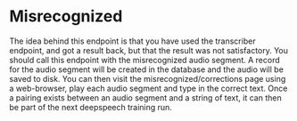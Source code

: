 # Misrecognized

The idea behind this endpoint is that you have used the transcriber endpoint, and got a result back, but that the result was not satisfactory.
You should call this endpoint with the misrecognized audio segment.
A record for the audio segment will be created in the database and the audio will be saved to disk.
You can then visit the misrecognized/corrections page using a web-browser, play each audio segment and type in the correct text.
Once a pairing exists between an audio segment and a string of text, it can then be part of the next deepspeech training run.



